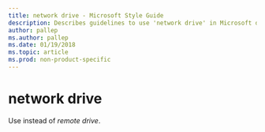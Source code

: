 ```yaml
---
title: network drive - Microsoft Style Guide
description: Describes guidelines to use 'network drive' in Microsoft documents.
author: pallep
ms.author: pallep
ms.date: 01/19/2018
ms.topic: article
ms.prod: non-product-specific
---
```


# network drive

Use instead of *remote drive*.
